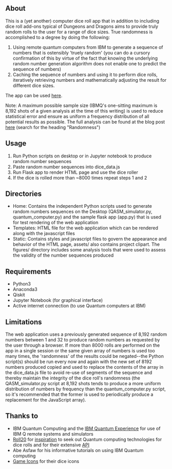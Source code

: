 ## About
This is a (yet another) computer dice roll app that in addition to including dice roll add-ons typical of Dungeons and Dragons aims to provide truly random rolls to the user for a range of dice sizes. True randomness is accomplished to a degree by doing the following:

1. Using remote quantum computers from IBM to generate a sequence of numbers that is ostensibly 'truely random' (you can do a cursory confirmation of this by virtue of the fact that knowing the underlying random number generation algorithm does not enable one to predict the sequence of numbers)
2. Caching the sequence of numbers and using it to perform dice rolls, iteratively retrieving numbers and mathematically adjusting the result for different dice sizes.

The app can be used [here](https://www.adrianlee0118.com/projects/quantum_dice).

Note: A maximum possible sample size (IBMQ's one-sitting maximum is 8,192 shots of a given analysis at the time of this writing) is used to reduce statistical error and ensure as uniform a frequency distribution of all potential results as possible. The full analysis can be found at the blog post [here](https://www.adrianlee0118.com/blog) (search for the heading "Randomness")

## Usage
1. Run Python scripts on desktop or in Jupyter notebook to produce random number sequences
2. Paste random number sequences into dice_data.js
3. Run Flask app to render HTML page and use the dice roller
4. If the dice is rolled more than ~8000 times repeat steps 1 and 2

## Directories
- Home: Contains the independent Python scripts used to generate random numbers sequences on the Desktop (QASM_simulator.py, quantum_computer.py) and the sample flask app (app.py) that is used for test rendering of the web application
- Templates: HTML file for the web application which can be rendered along with the javascript files
- Static: Contains styles and javascript files to govern the appearance and behavior of the HTML page, assets/ also contains project clipart. The figures/ directory includes some analysis tools that were used to assess the validity of the number sequences produced

## Requirements
- Python3
- Anaconda3
- Qiskit
- Jupyter Notebook (for graphical interface)
- Active internet connection (to use Quantum computers at IBM)

## Limitations
The web application uses a previously generated sequence of 8,192 random numbers between 1 and 32 to produce random numbers as requested
by the user through a browser. If more than 8000 rolls are performed on the app in a single session or the same given array of numbers is used too many times, the 'randomness' of the results could be negated--the Python script(s) should be run every now and again with the new set of 8192 numbers produced copied and used to replace the contents of the array in the dice_data.js file to avoid re-use of segments of the sequence and thereby maintain the integrity of the dice roll's randomness (the QASM_simulator.py script at 8,192 shots tends to produce a more uniform distribution of numbers by frequency than the quantum_computer.py script, so it's recommended that the former is used to periodically produce a replacement for the JavaScript array).

## Thanks to
- IBM Quantum Computing and the [IBM Quantum Experience](https://www.ibm.com/quantum-computing/technology/experience/?p1=Search&p4=p50385964705&p5=e&cm_mmc=Search_Google-_-1S_1S-_-WW_NA-_-ibm%20quantum%20computing_e&cm_mmca7=71700000061253574&cm_mmca8=aud-384354108630%3Akwd-318569543695&cm_mmca9=Cj0KCQjwka_1BRCPARIsAMlUmEpw0b-3l_R2TWhfp6AB7Ej5xVjozUbz1b0sIhK8LWD2izNsHxhSulcaAoX_EALw_wcB&cm_mmca10=427831691189&cm_mmca11=e&gclid=Cj0KCQjwka_1BRCPARIsAMlUmEpw0b-3l_R2TWhfp6AB7Ej5xVjozUbz1b0sIhK8LWD2izNsHxhSulcaAoX_EALw_wcB&gclsrc=aw.ds) for use of IBM Q remote systems and simulators
- [Roll20](https://roll20.net/) for [inspiration](https://wiki.roll20.net/QuantumRoll) to seek out Quantum computing technologies for dice rolls and for their extensive [API](https://github.com/Roll20/roll20-api-scripts)
- Abe Asfaw for his informative tutorials on using IBM Quantum computing
- [Game Icons](https://game-icons.net/tags/dice.html) for their dice icons
